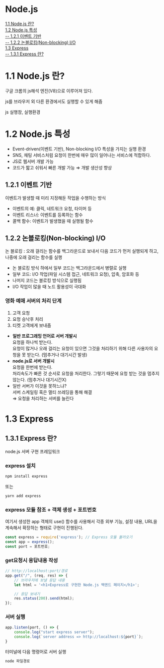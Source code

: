 # Node.js  
[1.1 Node.js 란?](#11-nodejs-란)  
[1.2 Node.js 특성](#12-nodejs-특성)  
[-- 1.2.1 이벤트 기반](#121-이벤트-기반)  
[-- 1.2.2 논블로킹(Non-blocking) I/O](#122-논블로킹non-blocking-io)  
[1.3 Express](#13-express)  
[-- 1.3.1 Express 란?](#131-express-란)  

# 1.1 Node.js 란?

구글 크롬의 js해석 엔진(V8)으로 이루어져 있다.  

js를 브라우저 외 다른 환경에서도 실행할 수 있게 해줌

js 실행창, 실행환경 

# 1.2 Node.js 특성

- Event-driven(이벤트 기반), Non-blocking I/O 특성을 가지는 실행 환경
- SNS, 채팅 서비스처럼 요청이 한번에 매우 많이 일어나는 서비스에 적합하다.
- JS로 웹서버 개발 가능
- 코드가 짧고 쉬워서 빠른 개발 가능 ⇒ 개발 생산성 향상

## 1.2.1 이벤트 기반

이벤트가 발생할 때 미리 지정해둔 작업을 수행하는 방식

- 이벤트의 예: 클릭, 네트워크 요청, 타이머 등
- 이벤트 리스너: 이벤트를 등록하는 함수
- 콜백 함수: 이벤트가 발생했을 때 실행될 함수

## 1.2.2 논블로킹(Non-blocking) I/O  

논 블로킹 : 오래 걸리는 함수를 백그라운드로 보내서 다음 코드가 먼저 실행되게 하고, 나중에 오래 걸리는 함수를 실행  
- 논 블로킹 방식 하에서 일부 코드는 백그라운드에서 병렬로 실행  
- 일부 코드: I/O 작업(파일 시스템 접근, 네트워크 요청), 압축, 암호화 등  
- 나머지 코드는 블로킹 방식으로 실행됨  
- I/O 작업이 많을 때 노드 활용성이 극대화  


### 영화 예매 서버의 처리 단계
1. 고객 요청
2. 요청 승낙후 처리
3. 티켓 고객에게 보내줌
- **일반 프로그래밍 언어로 서버 개발시**  
요청을 하나씩 받는다.  
요청이 많거나 오래 걸리는 요청이 있으면 그것을 처리하기 위해 다른 사용자의 요청을 못 받는다. (멈추거나 대기시간 발생)
- **node.js로 서버 개발시**  
요청을 한번에 받는다.  
처리속도가 빠른 것 순서로 요청을 처리한다.  그렇기 때문에 요청 받는 것을 멈추지 않는다.  (멈추거나 대기시간X)
- 일반 서버가 이것을 못하느냐?  
서버 스케일링 혹은 멀티 쓰레딩을 통해 해결  
⇒ 요청을 처리하는 서버를 늘린다

# 1.3 Express

## 1.3.1 Express 란?

node.js 서버 구현 프레임워크  

### express 설치

```bash
npm install express
```

또는

```bash
yarn add express
```

### express 모듈 참조 + 객체 생성 + 포트번호

여기서 생성한 app 객체의 use() 함수를 사용해서
각종 외부 기능, 설정 내용, URL을 계속해서 확장하는 형태로 구현이 진행된다.

```jsx
const express = require('express'); // Express 모듈 불러오기
const app = express();
const port = 포트번호;
```

### get요청시 응답내용 작성

```jsx
// http://localhost:port/경로
app.get("/", (req, res) => {
	// 브라우저에 보낼 응답 내용
	let html = '<h1>Express로 구현한 Node.js 백엔드 페이지</h1>';

	// 응답 보내기
	res.status(200).send(html);
});
```

### 서버 실행

```jsx
app.listen(port, () => {
	console.log("start express server");
	console.log(`server address => http://localhost:${port}`);
}
```

터미널에 다음 명령어로 서버 실행

```bash
node 파일경로
```
